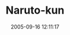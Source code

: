 ---
date: 2005-09-16 12:11:17
link:
  source: delicious
  source_url: https://del.icio.us/roytang
  text: Naruto-kun
  url: http://www.naruto-kun.com/
slug: naruto-kun
source: delicious
tags:
- anime
- manga
- naruto
title: Naruto-kun
---